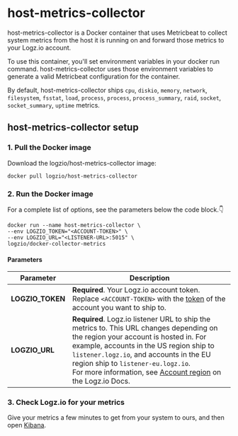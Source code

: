 # host-metrics-collector

host-metrics-collector is a Docker container that uses Metricbeat to collect system metrics from the host it is running on and forward those metrics to your Logz.io account.

To use this container, you'll set environment variables in your docker run command.
host-metrics-collector uses those environment variables to generate a valid Metricbeat configuration for the container.

By default, host-metrics-collector ships `cpu`, `diskio`, `memory`, `network`, `filesystem`, `fsstat`, `load`, `process`, `process`, `process_summary`, `raid`, `socket`, `socket_summary`, `uptime` metrics.

## host-metrics-collector setup

### 1. Pull the Docker image

Download the logzio/host-metrics-collector image:

```shell
docker pull logzio/host-metrics-collector
```

### 2. Run the Docker image

For a complete list of options, see the parameters below the code block.👇

```shell
docker run --name host-metrics-collector \
--env LOGZIO_TOKEN="<ACCOUNT-TOKEN>" \
--env LOGZIO_URL="<LISTENER-URL>:5015" \
logzio/docker-collector-metrics
```

#### Parameters

| Parameter | Description |
|---|---|
| **LOGZIO_TOKEN** | **Required**. Your Logz.io account token. Replace `<ACCOUNT-TOKEN>` with the [token](https://app.logz.io/#/dashboard/settings/general) of the account you want to ship to. |
| **LOGZIO_URL** | **Required**. Logz.io listener URL to ship the metrics to. This URL changes depending on the region your account is hosted in. For example, accounts in the US region ship to `listener.logz.io`, and accounts in the EU region ship to `listener-eu.logz.io`. <br /> For more information, see [Account region](https://docs.logz.io/user-guide/accounts/account-region.html) on the Logz.io Docs. |

### 3. Check Logz.io for your metrics

Give your metrics a few minutes to get from your system to ours, and then open [Kibana](https://app.logz.io/#/dashboard/kibana).
